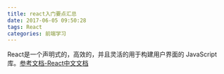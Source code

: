 ```yaml
---
title: react入门要点汇总
date: 2017-06-05 09:50:28
tags: React
categories: 前端学习
---
```

React是一个声明式的，高效的，并且灵活的用于构建用户界面的 JavaScript 库。[参考文档-React中文文档]()

<!--more-->
